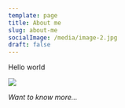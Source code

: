 ```yaml
---
template: page
title: About me
slug: about-me
socialImage: /media/image-2.jpg
draft: false
---
```


Hello world

![](/media/image-2.jpg)

_Want to know more..._
